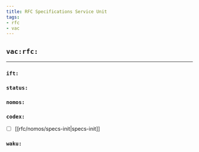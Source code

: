 ```yaml
---
title: RFC Specifications Service Unit
tags:
- rfc
- vac
---
```


## `vac:rfc:`
---

### `ift:`

### `status:`

### `nomos:`


### `codex:`
* [ ] [[rfc/nomos/specs-init|specs-init]]

### `waku:`

